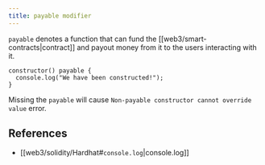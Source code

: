 ```yaml
---
title: payable modifier
---
```


`payable` denotes a function that can fund the [[web3/smart-contracts|contract]] and payout money from it to the users interacting with it.

```solidity
constructor() payable {
  console.log("We have been constructed!");
}
```

Missing the `payable` will cause `Non-payable constructor cannot override value` error.

## References

- [[web3/solidity/Hardhat#`console.log`|console.log]]
